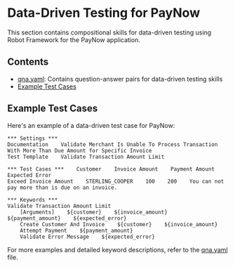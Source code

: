 # Data-Driven Testing for PayNow

This section contains compositional skills for data-driven testing using Robot Framework for the PayNow application.

## Contents

- [qna.yaml](./qna.yaml): Contains question-answer pairs for data-driven testing skills
- [Example Test Cases](#example-test-cases)

## Example Test Cases

Here's an example of a data-driven test case for PayNow:

```robotframework
*** Settings ***
Documentation    Validate Merchant Is Unable To Process Transaction With More Than Due Amount for Specific Invoice
Test Template    Validate Transaction Amount Limit

*** Test Cases ***    Customer    Invoice Amount    Payment Amount    Expected Error
Exceed Invoice Amount    STERLING_COOPER    100    200    You can not pay more than is due on an invoice.

*** Keywords ***
Validate Transaction Amount Limit
    [Arguments]    ${customer}    ${invoice_amount}    ${payment_amount}    ${expected_error}
    Create Customer And Invoice    ${customer}    ${invoice_amount}
    Attempt Payment    ${payment_amount}
    Validate Error Message    ${expected_error}
```

For more examples and detailed keyword descriptions, refer to the [qna.yaml](./qna.yaml) file.